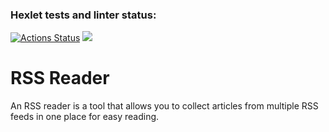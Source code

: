 ### Hexlet tests and linter status:
[![Actions Status](https://github.com/masha-masha/frontend-project-11/actions/workflows/hexlet-check.yml/badge.svg)](https://github.com/masha-masha/frontend-project-11/actions)
<a href="https://codeclimate.com/github/masha-masha/frontend-project-11/maintainability"><img src="https://api.codeclimate.com/v1/badges/75ff5dbe5759321dea71/maintainability" /></a>

<h1>RSS Reader</h1>
<p>An RSS reader is a tool that allows you to collect articles from multiple RSS feeds in one place for easy reading.</p>